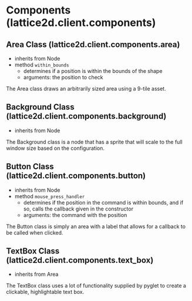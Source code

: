 
# Components (lattice2d.client.components)
## Area Class (lattice2d.client.components.area)
- inherits from Node
- method `within_bounds`
	- determines if a position is within the bounds of the shape
	- arguments: the position to check

The Area class draws an arbitrarily sized area using a 9-tile asset.

## Background Class (lattice2d.client.components.background)
- inherits from Node

The Background class is a node that has a sprite that will scale to the full window size based on the configuration.

## Button Class (lattice2d.client.components.button)
- inherits from Node
- method `mouse_press_handler`
	- determines if the position in the command is within bounds, and if so, calls the callback given in the constructor
	- arguments: the command with the position

The Button class is simply an area with a label that allows for a callback to be called when clicked.

## TextBox Class (lattice2d.client.components.text_box)
- inherits from Area

The TextBox class uses a lot of functionality supplied by pyglet to create a clickable, highlightable text box.
